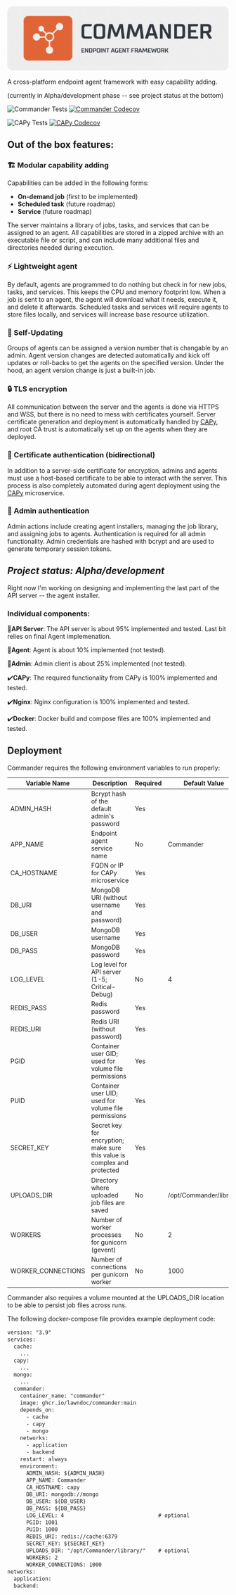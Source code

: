 ![Commander Logo](resources/CommanderLogo.png)

A cross-platform endpoint agent framework with easy capability adding.

(currently in Alpha/development phase -- see project status at the bottom)

![Commander Tests](https://github.com/lawndoc/commander/actions/workflows/test-commander.yml/badge.svg)
[![Commander Codecov](https://codecov.io/gh/lawndoc/commander/branch/main/graph/badge.svg)](https://codecov.io/gh/lawndoc/commander)

![CAPy Tests](https://github.com/lawndoc/CAPy/actions/workflows/build-test.yml/badge.svg)
[![CAPy Codecov](https://codecov.io/gh/lawndoc/CAPy/branch/main/graph/badge.svg)](https://codecov.io/gh/lawndoc/CAPy)

## Out of the box features:

### 🏗️ Modular capability adding

Capabilities can be added in the following forms:
- **On-demand job** (first to be implemented)
- **Scheduled task** (future roadmap)
- **Service** (future roadmap)

The server maintains a library of jobs, tasks, and services that can be assigned to an agent. All capabilities are stored in a zipped archive with an executable file or script, and can include many additional files and directories needed during execution.

### ⚡ Lightweight agent

By default, agents are programmed to do nothing but check in for new jobs, tasks, and services. This keeps the CPU and memory footprint low. When a job is sent to an agent, the agent will download what it needs, execute it, and delete it afterwards. Scheduled tasks and services will require agents to store files locally, and services will increase base resource utilization.

### 🔄 Self-Updating

Groups of agents can be assigned a version number that is changable by an admin. Agent version changes are detected automatically and kick off updates or roll-backs to get the agents on the specified version. Under the hood, an agent version change is just a built-in job.

### 🔒 TLS encryption

All communication between the server and the agents is done via HTTPS and WSS, but there is no need to mess with certificates yourself. Server certificate generation and deployment is automatically handled by [CAPy](https://github.com/doctormay6/CAPy), and root CA trust is automatically set up on the agents when they are deployed.

### 📑 Certificate authentication (bidirectional)

In addition to a server-side certificate for encryption, admins and agents must use a host-based certificate to be able to interact with the server. This process is also completely automated during agent deployment using the [CAPy](https://github.com/doctormay6/CAPy) microservice.

### 🔑 Admin authentication

Admin actions include creating agent installers, managing the job library, and assigning jobs to agents. Authentication is required for all admin functionality. Admin credentials are hashed with bcrypt and are used to generate temporary session tokens.

## *Project status: Alpha/development*

Right now I'm working on designing and implementing the last part of the API server -- the agent installer.

### Individual components:

🚧**API Server**: The API server is about 95% implemented and tested. Last bit relies on final Agent implemenation.

🚧**Agent**: Agent is about 10% implemented (not tested).

🚧**Admin**: Admin client is about 25% implemented (not tested). 

✔️**CAPy**: The required functionality from CAPy is 100% implemented and tested.

✔️**Nginx**: Nginx configuration is 100% implemented and tested.

✔️**Docker**: Docker build and compose files are 100% implemented and tested.


## Deployment

Commander requires the following environment variables to run properly:

| Variable Name | Description | Required | Default Value |
| --- | --- | --- | --- |
| ADMIN_HASH | Bcrypt hash of the default admin's password | Yes | |
| APP_NAME | Endpoint agent service name | No | Commander |
| CA_HOSTNAME | FQDN or IP for CAPy microservice | Yes | |
| DB_URI | MongoDB URI (without username and password) | Yes | |
| DB_USER | MongoDB username | Yes | |
| DB_PASS | MongoDB password | Yes | |
| LOG_LEVEL | Log level for API server (1-5; Critical-Debug) | No | 4 |
| REDIS_PASS | Redis password | Yes | |
| REDIS_URI | Redis URI (without password) | Yes | |
| PGID | Container user GID; used for volume file permissions | Yes | |
| PUID | Container user UID; used for volume file permissions | Yes | |
| SECRET_KEY | Secret key for encryption; make sure this value is complex and protected | Yes | |
| UPLOADS_DIR | Directory where uploaded job files are saved | No | /opt/Commander/library/ |
| WORKERS | Number of worker processes for gunicorn (gevent) | No | 2 |
| WORKER_CONNECTIONS | Number of connections per gunicorn worker | No | 1000 |

Commander also requires a volume mounted at the UPLOADS_DIR location to be able to persist job files across runs.

The following docker-compose file provides example deployment code:

```
version: "3.9"
services:
  cache:
    ...
  capy:
    ...
  mongo:
    ...
  commander:
    container_name: "commander"
    image: ghcr.io/lawndoc/commander:main
    depends_on:
      - cache
      - capy
      - mongo
    networks:
      - application
      - backend
    restart: always
    environment:
      ADMIN_HASH: ${ADMIN_HASH}
      APP_NAME: Commander
      CA_HOSTNAME: capy
      DB_URI: mongodb://mongo
      DB_USER: ${DB_USER}
      DB_PASS: ${DB_PASS}
      LOG_LEVEL: 4                              # optional
      PGID: 1001
      PUID: 1000
      REDIS_URI: redis://cache:6379
      SECRET_KEY: ${SECRET_KEY}
      UPLOADS_DIR: "/opt/Commander/library/"    # optional
      WORKERS: 2
      WORKER_CONNECTIONS: 1000
networks:
  application:
  backend:
```